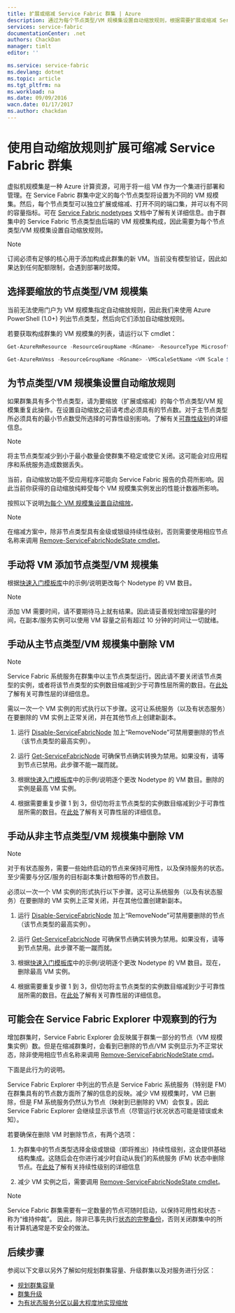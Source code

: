 ```yaml
---
title: 扩展或缩减 Service Fabric 群集 | Azure
description: 通过为每个节点类型/VM 规模集设置自动缩放规则，根据需要扩展或缩减 Service Fabric 群集。在 Service Fabric 群集中添加或删除节点
services: service-fabric
documentationCenter: .net
authors: ChackDan
manager: timlt
editor: ''

ms.service: service-fabric
ms.devlang: dotnet
ms.topic: article
ms.tgt_pltfrm: na
ms.workload: na
ms.date: 09/09/2016
wacn.date: 01/17/2017
ms.author: chackdan
---
```


# 使用自动缩放规则扩展可缩减 Service Fabric 群集

虚拟机规模集是一种 Azure 计算资源，可用于将一组 VM 作为一个集进行部署和管理。在 Service Fabric 群集中定义的每个节点类型将设置为不同的 VM 规模集。然后，每个节点类型可以独立扩展或缩减、打开不同的端口集，并可以有不同的容量指标。可在 [Service Fabric nodetypes](./service-fabric-cluster-nodetypes.md) 文档中了解有关详细信息。由于群集中的 Service Fabric 节点类型由后端的 VM 规模集构成，因此需要为每个节点类型/VM 规模集设置自动缩放规则。

>[!NOTE]
> 订阅必须有足够的核心用于添加构成此群集的新 VM。当前没有模型验证，因此如果达到任何配额限制，会遇到部署时故障。

## 选择要缩放的节点类型/VM 规模集

当前无法使用门户为 VM 规模集指定自动缩放规则，因此我们来使用 Azure PowerShell (1.0+) 列出节点类型，然后向它们添加自动缩放规则。

若要获取构成群集的 VM 规模集的列表，请运行以下 cmdlet：

```powershell
Get-AzureRmResource -ResourceGroupName <RGname> -ResourceType Microsoft.Compute/VirtualMachineScaleSets

Get-AzureRmVmss -ResourceGroupName <RGname> -VMScaleSetName <VM Scale Set name>
```

## 为节点类型/VM 规模集设置自动缩放规则

如果群集具有多个节点类型，请为要缩放（扩展或缩减）的每个节点类型/VM 规模集重复此操作。在设置自动缩放之前请考虑必须具有的节点数。对于主节点类型所必须具有的最小节点数受所选择的可靠性级别影响。了解有关[可靠性级别](./service-fabric-cluster-capacity.md)的详细信息。

>[!NOTE]
>  将主节点类型减少到小于最小数量会使群集不稳定或使它关闭。这可能会对应用程序和系统服务造成数据丢失。

当前，自动缩放功能不受应用程序可能向 Service Fabric 报告的负荷所影响。因此当前你获得的自动缩放纯粹受每个 VM 规模集实例发出的性能计数器所影响。

按照以下说明[为每个 VM 规模集设置自动缩放](../virtual-machine-scale-sets/virtual-machine-scale-sets-autoscale-overview.md)。

>[!NOTE]
> 在缩减方案中，除非节点类型具有金级或银级持续性级别，否则需要使用相应节点名称来调用 [Remove-ServiceFabricNodeState cmdlet](https://msdn.microsoft.com/zh-cn/library/azure/mt125993.aspx)。

## 手动将 VM 添加节点类型/VM 规模集

根据[快速入门模板库](https://github.com/Azure/azure-quickstart-templates/tree/master/201-vmss-scale-existing)中的示例/说明更改每个 Nodetype 的 VM 数目。

>[!NOTE]
> 添加 VM 需要时间，请不要期待马上就有结果。因此请妥善规划增加容量的时间，在副本/服务实例可以使用 VM 容量之前有超过 10 分钟的时间让一切就绪。

## 手动从主节点类型/VM 规模集中删除 VM

>[!NOTE]
> Service Fabric 系统服务在群集中以主节点类型运行。因此请不要关闭该节点类型的实例，或者将该节点类型的实例数目缩减到少于可靠性层所需的数目。在[此处](./service-fabric-cluster-capacity.md)了解有关可靠性层的详细信息。

需以一次一个 VM 实例的形式执行以下步骤。这可让系统服务（以及有状态服务）在要删除的 VM 实例上正常关闭，并在其他节点上创建新副本。

1. 运行 [Disable-ServiceFabricNode](https://msdn.microsoft.com/zh-cn/library/mt125852.aspx) 加上“RemoveNode”可禁用要删除的节点（该节点类型的最高实例）。

2. 运行 [Get-ServiceFabricNode](https://msdn.microsoft.com/zh-cn/library/mt125856.aspx) 可确保节点确实转换为禁用。如果没有，请等到节点已禁用。此步骤不能一蹴而就。

2. 根据[快速入门模板库](https://github.com/Azure/azure-quickstart-templates/tree/master/201-vmss-scale-existing)中的示例/说明逐个更改 Nodetype 的 VM 数目。删除的实例是最高 VM 实例。

3. 根据需要重复步骤 1 到 3，但切勿将主节点类型的实例数目缩减到少于可靠性层所需的数目。在[此处](./service-fabric-cluster-capacity.md)了解有关可靠性层的详细信息。

## 手动从非主节点类型/VM 规模集中删除 VM

>[!NOTE]
> 对于有状态服务，需要一些始终启动的节点来保持可用性，以及保持服务的状态。至少需要与分区/服务的目标副本集计数相等的节点数目。

必须以一次一个 VM 实例的形式执行以下步骤。这可让系统服务（以及有状态服务）在要删除的 VM 实例上正常关闭，并在其他位置创建新副本。

1. 运行 [Disable-ServiceFabricNode](https://msdn.microsoft.com/zh-cn/library/mt125852.aspx) 加上“RemoveNode”可禁用要删除的节点（该节点类型的最高实例）。

2. 运行 [Get-ServiceFabricNode](https://msdn.microsoft.com/zh-cn/library/mt125856.aspx) 可确保节点确实转换为禁用。如果没有，请等到节点禁用。此步骤不能一蹴而就。

2. 根据[快速入门模板库](https://github.com/Azure/azure-quickstart-templates/tree/master/201-vmss-scale-existing)中的示例/说明逐个更改 Nodetype 的 VM 数目。现在，删除最高 VM 实例。

3. 根据需要重复步骤 1 到 3，但切勿将主节点类型的实例数目缩减到少于可靠性层所需的数目。在[此处](./service-fabric-cluster-capacity.md)了解有关可靠性层的详细信息。

## 可能会在 Service Fabric Explorer 中观察到的行为

增加群集时，Service Fabric Explorer 会反映属于群集一部分的节点（VM 规模集实例）数。但是在缩减群集时，会看到已删除的节点/VM 实例显示为不正常状态，除非使用相应节点名称来调用 [Remove-ServiceFabricNodeState cmd](https://msdn.microsoft.com/zh-cn/library/mt125993.aspx)。

下面是此行为的说明。

Service Fabric Explorer 中列出的节点是 Service Fabric 系统服务（特别是 FM）在群集具有的节点数方面所了解的信息的反映。减少 VM 规模集时，VM 已删除，但是 FM 系统服务仍然认为节点（映射到已删除的 VM）会恢复。因此 Service Fabric Explorer 会继续显示该节点（尽管运行状况状态可能是错误或未知）。

若要确保在删除 VM 时删除节点，有两个选项：

1) 为群集中的节点类型选择金级或银级（即将推出）持续性级别，这会提供基础结构集成。这随后会在你进行减少时自动从我们的系统服务 (FM) 状态中删除节点。在[此处](./service-fabric-cluster-capacity.md)了解有关持续性级别的详细信息

2) 减少 VM 实例之后，需要调用 [Remove-ServiceFabricNodeState cmdlet](https://msdn.microsoft.com/zh-cn/library/mt125993.aspx)。

>[!NOTE]
> Service Fabric 群集需要有一定数量的节点可随时启动，以保持可用性和状态 - 称为“维持仲裁”。 因此，除非已事先执行[状态的完整备份](./service-fabric-reliable-services-backup-restore.md)，否则关闭群集中的所有计算机通常是不安全的做法。

## 后续步骤
参阅以下文章以另外了解如何规划群集容量、升级群集以及对服务进行分区：

- [规划群集容量](./service-fabric-cluster-capacity.md)
- [群集升级](./service-fabric-cluster-upgrade.md)
- [为有状态服务分区以最大程度地实现缩放](./service-fabric-concepts-partitioning.md)

<!--Image references-->

[BrowseServiceFabricClusterResource]: ./media/service-fabric-cluster-scale-up-down/BrowseServiceFabricClusterResource.png
[ClusterResources]: ./media/service-fabric-cluster-scale-up-down/ClusterResources.png

<!---HONumber=Mooncake_Quality_Review_0117_2017-->